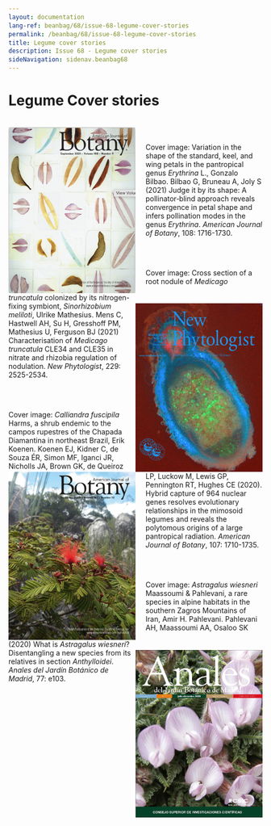 ```yaml
---
layout: documentation
lang-ref: beanbag/68/issue-68-legume-cover-stories
permalink: /beanbag/68/issue-68-legume-cover-stories
title: Legume cover stories
description: Issue 68 - Legume cover stories
sideNavigation: sidenav.beanbag68
---
```


# Legume Cover stories 

<br />
	<img src="/assets/images/68/LC-1.png" alt="American Journal of Botany 108" width="50%" align="left" style="margin: 0px 20px 0px 0px">
<br />

Cover image: Variation in the shape of the standard, keel, and wing petals in the pantropical genus *Erythrina* L., Gonzalo Bilbao. 
Bilbao G, Bruneau A, Joly S (2021) Judge it by its shape: A pollinator‐blind approach reveals convergence in petal shape and infers pollination modes in the genus *Erythrina*. *American Journal of Botany*, 108: 1716-1730. 

<br />
	<img src="/assets/images/68/LC-2.png" alt="New Phytologists 229" width="50%" align="right" style="margin: 20px 0px 0px 0px">
<br />

Cover image: Cross section of a root nodule of *Medicago truncatula* colonized by its nitrogen-fixing symbiont, *Sinorhizobium meliloti*, Ulrike Mathesius. 
Mens C, Hastwell AH, Su H, Gresshoff PM, Mathesius U, Ferguson BJ (2021) Characterisation of *Medicago truncatula* CLE34 and CLE35 in nitrate and rhizobia regulation of nodulation. *New Phytologist*, 229: 2525-2534. 

<br />
	<img src="/assets/images/68/LC-3.png" alt="American Journal of Botany 107" width="50%" align="left" style="margin: 0px 20px 0px 0px">
<br />

Cover image: *Calliandra fuscipila* Harms, a shrub endemic to the campos rupestres of the Chapada Diamantina in northeast Brazil, Erik Koenen. 
Koenen EJ, Kidner C, de Souza ÉR, Simon MF, Iganci JR, Nicholls JA, Brown GK, de Queiroz LP, Luckow M, Lewis GP, Pennington RT, Hughes CE (2020). Hybrid capture of 964 nuclear genes resolves evolutionary relationships in the mimosoid legumes and reveals the polytomous origins of a large pantropical radiation. *American Journal of Botany*, 107: 1710-1735. 

<br />
	<img src="/assets/images/68/LC-4.png" alt="Anales del Jardín Botánico de Madrid 77" width="50%" align="right" style="margin: 20px 0px 0px 0px">
<br />

Cover image: *Astragalus wiesneri* Maassoumi & Pahlevani, a rare species in alpine habitats in the southern Zagros Mountains of Iran, Amir H. Pahlevani. 
Pahlevani AH, Maassoumi AA, Osaloo SK (2020) What is *Astragalus wiesneri*? Disentangling a new species from its relatives in section *Anthylloidei*. *Anales del Jardín Botánico de Madrid*, 77: e103. 
